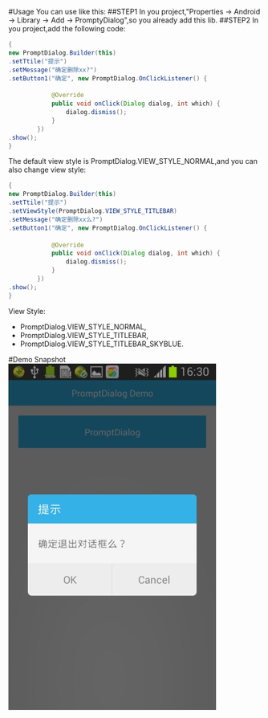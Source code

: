 #Usage
You can use like this:
##STEP1
In you project,"Properties -> Android -> Library -> Add -> PromptyDialog",so you already add this lib.
##STEP2
In you project,add the following code:

```java
{
new PromptDialog.Builder(this)
.setTtile("提示")
.setMessage("确定删除xx?")
.setButton1("确定", new PromptDialog.OnClickListener() {
			
			@Override
			public void onClick(Dialog dialog, int which) {
				dialog.dismiss();
			}
		})
.show();
}
```
The default view style is PromptDialog.VIEW_STYLE_NORMAL,and you can also change view style:
```java
{
new PromptDialog.Builder(this)
.setTtile("提示")
.setViewStyle(PromptDialog.VIEW_STYLE_TITLEBAR)
.setMessage("确定删除xx么?")
.setButton1("确定", new PromptDialog.OnClickListener() {
			
			@Override
			public void onClick(Dialog dialog, int which) {
				dialog.dismiss();
			}
		})
.show();
}
```
View Style:
- PromptDialog.VIEW_STYLE_NORMAL,
- PromptDialog.VIEW_STYLE_TITLEBAR,
- PromptDialog.VIEW_STYLE_TITLEBAR_SKYBLUE.

#Demo Snapshot
![Snapshot](./img/example.jpeg)

